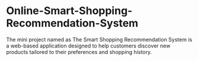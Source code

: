 # Online-Smart-Shopping-Recommendation-System
The mini project named as The Smart Shopping Recommendation System is a web-based application designed to help customers discover new products tailored to their preferences and shopping history.
